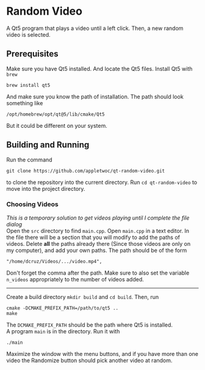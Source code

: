 # Random Video
A Qt5 program that plays a video until a left click. Then, a new random video is selected.

## Prerequisites
Make sure you have Qt5 installed. And locate the Qt5 files. Install Qt5 with `brew`
```
brew install qt5
```
And make sure you know the path of installation. The path should look something like
```
/opt/homebrew/opt/qt@5/lib/cmake/Qt5
```
But it could be different on your system.

## Building and Running
Run the command
```
git clone https://github.com/appletwoc/qt-random-video.git
```
to clone the repository into the current directory. Run `cd qt-random-video` to move into the
project directory.

### Choosing Videos
*This is a temporary solution to get videos playing until I complete the file dialog*<br>
Open the `src` directory to find `main.cpp`. Open `main.cpp` in a text editor. In the file
there will be a section that you will modify to add the paths of videos. Delete **all** the paths
already there (Since those videos are only on my computer), and add your own paths. The path should be
of the form
```
"/home/dcruz/Videos/.../video.mp4",
```
Don't forget the comma after the path. Make sure to also set the variable `n_videos` 
appropriately to the number of videos added.

--- 

Create a build directory `mkdir build` and `cd build`. Then, run
```
cmake -DCMAKE_PREFIX_PATH=/path/to/qt5 ..
make
```
The `DCMAKE_PREFIX_PATH` should be the path where Qt5 is installed.<br>
A program `main` is in the directory. Run it with
```
./main
```
Maximize the window with the menu buttons, and if you have more than one video the
Randomize button should pick another video at random.
